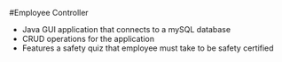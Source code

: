 #Employee Controller

- Java GUI application that connects to a mySQL database 
- CRUD operations for the application 
- Features a safety quiz that employee must take to be safety certified